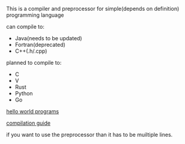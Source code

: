 This is a compiler and preprocessor for simple(depends on definition) programming language

can compile to:
* Java(needs to be updated)
* Fortran(deprecated)
* C++(.h/.cpp)

planned to compile to:
* C
* V
* Rust
* Python
* Go

[hello world programs](https://github.com/Melthen-bor/Aurum_compiler/wiki/Hello-world)

[compilation guide](https://github.com/Melthen-bor/Aurum_compiler/wiki/compiler-flags)

if you want to use the preprocessor than it has to be muiltiple lines.
